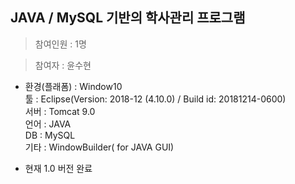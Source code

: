 
## JAVA / MySQL 기반의 학사관리 프로그램

>참여인원 : 1명	

>참여자 : 윤수현	

* 환경(플래폼) : Window10  
툴 : Eclipse(Version: 2018-12 (4.10.0) / Build id: 20181214-0600)  
서버 : Tomcat 9.0  
언어 : JAVA  
DB : MySQL  
기타 : WindowBuilder( for JAVA GUI)  	

+ 현재 1.0 버전 완료
